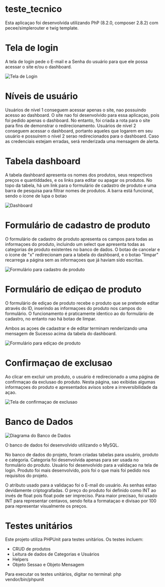 # teste_tecnico

Esta aplicaçao foi desenvolvida utilizando PhP (8.2.0, composer 2.8.2) com pecee/simplerouter e twig template.

# Tela de login

A tela de login pede o E-mail e a Senha do usuário para que ele possa acessar o site e/ou o dashboard.

![Tela de Login](https://raw.githubusercontent.com/Raphael-stefano/teste_tecnico/main/Imagens%20da%20tela/tela_de_login.png)

# Níveis de usuário

Usuários de nível 1 conseguem acessar apenas o site, nao possuindo acesso ao dashboard. O site nao foi desenvolvido para essa aplicaçao, pois foi pedido apenas o dashboard. No entanto, foi criada a rota para o site para fins de demonstrar o redirecionamento. Usuários de nível 2 conseguem acessar o dashboard, portanto aqueles que logarem em seu usuário e possuírem o nível 2 serao redirecionados para o dashboard. Caso as credenciais estejam erradas, será renderizada uma mensagem de alerta.

# Tabela dashboard

A tabela dashboard apresenta os nomes dos produtos, seus respectivos preços e quantiddades, e os links para editar ou apagar os produtos. No topo da tabela, há um link para o formulário de cadastro de produto e uma barra de pesquisa para filtrar nomes de produtos. A barra está funcional, sendo o ícone de lupa o botao

![Dashboard](https://raw.githubusercontent.com/Raphael-stefano/teste_tecnico/main/Imagens%20da%20tela/dashboard.png)

# Formulário de cadastro de produto

O formulário de cadastro de produto apresenta os campos para todas as informaçoes do produto, incluindo um select que apresenta todas as categorias de produto existentes no banco de dados. O botao de cancelar e o ícone de "x" redirecionam para a tabela do dashboard, e o botao "limpar" recarrega a página sem as informaçoes que já haviam sido escritas.

![Formulário para cadastro de produto](https://raw.githubusercontent.com/Raphael-stefano/teste_tecnico/main/Imagens%20da%20tela/cadastro_de_produto.png)

# Formulário de ediçao de produto

O formulário de ediçao de produto recebe o produto que se pretende editar através do ID, inserindo as informaçoes do produto nos campos do formulário. O funcionamento é praticamente identico ao do formulário de cadastro, no entanto nao há botao de limpar.

Ambos as açoes de cadastrar e de editar terminam renderizando uma mensagem de Sucesso acima da tabela do dashboard.

![Formulário para ediçao de produto](https://raw.githubusercontent.com/Raphael-stefano/teste_tecnico/main/Imagens%20da%20tela/edicao_de_produto.png)

# Confirmaçao de exclusao

Ao clicar em excluir um produto, o usuário é redirecionado a uma página de confirmaçao da exclusao do produto. Nesta página, sao exibidas algumas informaçoes do produto e apresentados avisos sobre a irreversibilidade da açao.

![Tela de confirmaçao de exclusao](https://raw.githubusercontent.com/Raphael-stefano/teste_tecnico/main/Imagens%20da%20tela/exclusao_de_produto.png)

# Banco de Dados

![Diagrama do Banco de Dados](https://raw.githubusercontent.com/Raphael-stefano/teste_tecnico/main/Banco%20de%20Dados/diagrama.png)

O banco de dados foi desenvolvido utilizando o MySQL.

No banco de dados do projeto, foram criadas tabelas para usuário, produto e categoria. Categoria foi desenvolvida apenas para ser usada no formulário do produto. Usuário foi desenvolvido para a validaçao na tela de login. Produto foi mais desenvolvido, pois foi o que mais foi pedido nos requisitos do projeto.

O atributo usado para a validaçao foi o E-mail do usuário. As senhas estao devidamente criptografadas. O preço do produto foi definido como INT ao invés de float pois float pode ser impreciso. Para maior precisao, foi usado INT para representar centavos, sendo feita a formataçao e divisao por 100 para representar visualmente os preços.

# Testes unitários

Este projeto utiliza PHPUnit para testes unitários. 
Os testes incluem:
- CRUD de produtos
- Leitura de dados de Categorias e Usuários
- Helpers
- Objeto Sessao e Objeto Mensagem

Para executar os testes unitários, digitar no terminal: php vendor/bin/phpunit
